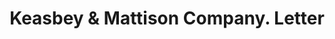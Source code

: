 ---
doi: 10.7916/D8DF839J
date_other: '1924'
date_other_textual: '1924'
form: correspondence
genre:
- Letters (correspondence)
name:
- Keasbey & Mattison Company
object_in_context_url: https://biggert.cul.columbia.edu/items/view/ave_biggert_01353
subject_hierarchical_geographic:
- Ambler, Pennsylvania, United States
subject_name:
- Keasbey & Mattison Company
title: Keasbey & Mattison Company. Letter
sort_title: Keasbey & Mattison Company. Letter
call_number: ave_biggert_01353
coordinates:
- 40.155,-75.22027777777778
pid: ave_biggert_01353
identifiers: ave_biggert_01353
thumbnail: https://derivativo-1.library.columbia.edu/iiif/2/ldpd:344578/full/!256,256/0/native.jpg
permalink: /biggert/ave_biggert_01353/
layout: iiif-image-page
---